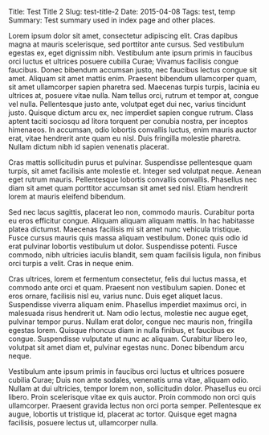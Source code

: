 Title: Test Title 2
Slug: test-title-2
Date: 2015-04-08
Tags: test, temp
Summary: Test summary used in index page and other places.

Lorem ipsum dolor sit amet, consectetur adipiscing elit. Cras dapibus magna at mauris scelerisque, sed porttitor ante cursus. Sed vestibulum egestas ex, eget dignissim nibh. Vestibulum ante ipsum primis in faucibus orci luctus et ultrices posuere cubilia Curae; Vivamus facilisis congue faucibus. Donec bibendum accumsan justo, nec faucibus lectus congue sit amet. Aliquam sit amet mattis enim. Praesent bibendum ullamcorper quam, sit amet ullamcorper sapien pharetra sed. Maecenas turpis turpis, lacinia eu ultrices at, posuere vitae nulla. Nam tellus orci, rutrum et tempor at, congue vel nulla. Pellentesque justo ante, volutpat eget dui nec, varius tincidunt justo. Quisque dictum arcu ex, nec imperdiet sapien congue rutrum. Class aptent taciti sociosqu ad litora torquent per conubia nostra, per inceptos himenaeos. In accumsan, odio lobortis convallis luctus, enim mauris auctor erat, vitae hendrerit ante quam eu nisl. Duis fringilla molestie pharetra. Nullam dictum nibh id sapien venenatis placerat.

Cras mattis sollicitudin purus et pulvinar. Suspendisse pellentesque quam turpis, sit amet facilisis ante molestie et. Integer sed volutpat neque. Aenean eget rutrum mauris. Pellentesque lobortis convallis convallis. Phasellus nec diam sit amet quam porttitor accumsan sit amet sed nisl. Etiam hendrerit lorem at mauris eleifend bibendum.

Sed nec lacus sagittis, placerat leo non, commodo mauris. Curabitur porta eu eros efficitur congue. Aliquam aliquam aliquam mattis. In hac habitasse platea dictumst. Maecenas facilisis mi sit amet nunc vehicula tristique. Fusce cursus mauris quis massa aliquam vestibulum. Donec quis odio id erat pulvinar lobortis vestibulum ut dolor. Suspendisse potenti. Fusce commodo, nibh ultricies iaculis blandit, sem quam facilisis ligula, non finibus orci turpis a velit. Cras in neque enim.

Cras ultrices, lorem et fermentum consectetur, felis dui luctus massa, et commodo ante orci et quam. Praesent non vestibulum sapien. Donec et eros ornare, facilisis nisl eu, varius nunc. Duis eget aliquet lacus. Suspendisse viverra aliquam enim. Phasellus imperdiet maximus orci, in malesuada risus hendrerit ut. Nam odio lectus, molestie nec augue eget, pulvinar tempor purus. Nullam erat dolor, congue nec mauris non, fringilla egestas lorem. Quisque rhoncus diam in nulla finibus, et faucibus ex congue. Suspendisse vulputate ut nunc ac aliquam. Curabitur libero leo, volutpat sit amet diam et, pulvinar egestas nunc. Donec bibendum arcu neque.

Vestibulum ante ipsum primis in faucibus orci luctus et ultrices posuere cubilia Curae; Duis non ante sodales, venenatis urna vitae, aliquam odio. Nullam at dui ultricies, tempor lorem non, sollicitudin dolor. Phasellus eu orci libero. Proin scelerisque vitae ex quis auctor. Proin commodo non orci quis ullamcorper. Praesent gravida lectus non orci porta semper. Pellentesque ex augue, lobortis ut tristique id, placerat ac tortor. Quisque eget magna facilisis, posuere lectus ut, ullamcorper nulla.
